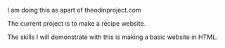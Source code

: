 I am doing this as apart of theodinproject.com

The current project is to make a recipe website.

The skills I will demonstrate with this is making a basic website in HTML.